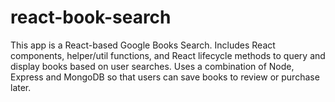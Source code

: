 # react-book-search
This app is a React-based Google Books Search. Includes React components, helper/util functions, and React lifecycle methods to query and display books based on user searches. Uses a combination of Node, Express and MongoDB so that users can save books to review or purchase later.